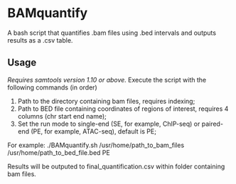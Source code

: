 # BAMquantify
A bash script that quantifies .bam files using .bed intervals and outputs results as a .csv table. 

## Usage
*Requires samtools version 1.10 or above.*
Execute the script with the following commands (in order)
1) Path to the directory containing bam files, requires indexing;
2) Path to BED file containing coordinates of regions of interest, requires 4 columns (chr start end name);
3) Set the run mode to single-end (SE, for example, ChIP-seq) or paired-end (PE, for example, ATAC-seq), default is PE;

For example: ./BAMquantify.sh /usr/home/path_to_bam_files /usr/home/path_to_bed_file.bed PE

Results will be outputed to final_quantification.csv within folder containing bam files.
